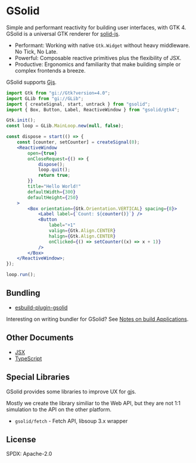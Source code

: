 # GSolid

Simple and performant reactivity for building user interfaces, with GTK 4. GSolid is a universal GTK renderer for [solid-js](https://www.solidjs.com).

-   Performant: Working with native `Gtk.Widget` without heavy middleware. No Tick, No Late.
-   Powerful: Composable reactive primitives plus the flexibility of JSX.
-   Productive: Ergonomics and familiarity that make building simple or complex frontends a breeze.

GSolid supports [Gjs](https://gitlab.gnome.org/GNOME/gjs/).

```jsx
import Gtk from "gi://Gtk?version=4.0";
import GLib from "gi://GLib";
import { createSignal, start, untrack } from "gsolid";
import { Box, Button, Label, ReactiveWindow } from "gsolid/gtk4";

Gtk.init();
const loop = GLib.MainLoop.new(null, false);

const dispose = start(() => {
    const [counter, setCounter] = createSignal(0);
    <ReactiveWindow
        open={true}
        onCloseRequest={() => {
            dispose();
            loop.quit();
            return true;
        }}
        title="Hello World!"
        defaultWidth={300}
        defaultHeight={250}
    >
        <Box orientation={Gtk.Orientation.VERTICAL} spacing={8}>
            <Label label={`Count: ${counter()}`} />
            <Button
                label="+1"
                valign={Gtk.Align.CENTER}
                halign={Gtk.Align.CENTER}
                onClicked={() => setCounter((x) => x + 1)}
            />
        </Box>
    </ReactiveWindow>;
});

loop.run();
```

## Bundling

-   [esbuild-plugin-gsolid](https://github.com/thislight/esbuild-plugin-gsolid)

Interesting on writing bundler for GSolid? See [Notes on build Applications](./docs/build-app.md).

## Other Documents

-   [JSX](./docs/jsx.md)
-   [TypeScript](./docs/typescript.md)

## Special Libraries

GSolid provides some libraries to improve UX for gjs.

Mostly we create the library similiar to the Web API, but they are not 1:1 simulation to the API on the other platform.

-   `gsolid/fetch` - Fetch API, libsoup 3.x wrapper

## License

SPDX: Apache-2.0
